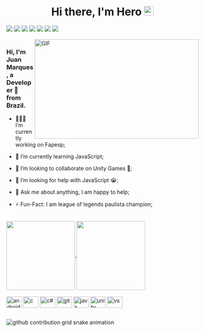 <div align="center">
<h1>Hi there, I'm Hero <img src="https://media.giphy.com/media/hvRJCLFzcasrR4ia7z/giphy.gif" width="25px"></h1> 
</div>
<div> 
  </a>
  <a href="https://www.instagram.com/justtheher0/" target="_blank"><img src="https://img.shields.io/badge/-Instagram-%23E4405F?style=for-the-badge&logo=instagram&logoColor=white" target="_blank"></a>
 	<a href="https://www.twitch.tv/just_the_hero" target="_blank"><img src="https://img.shields.io/badge/Twitch-9146FF?style=for-the-badge&logo=twitch&logoColor=white" target="_blank"></a>
 <a href="https://discord.gg/just_the_hero" target="_blank"><img src="https://img.shields.io/badge/Discord-7289DA?style=for-the-badge&logo=discord&logoColor=white" target="_blank"></a> 
  <a href = "mailto:juanmarquesjordao@hotmail.com"><img src="https://img.shields.io/badge/-Email-000?style=for-the-badge&logo=microsoft-outlook&logoColor=007BFF"></a>
  <a href="https://www.linkedin.com/in/juan-marques-jordão-737820219/" target="_blank"><img src="https://img.shields.io/badge/-LinkedIn-%230077B5?style=for-the-badge&logo=linkedin&logoColor=white" target="_blank"></a> 
  <a href="https://steamcommunity.com/profiles/76561199040235899/" target="_blank"><img src="https://img.shields.io/badge/Steam-000000?style=for-the-badge&logo=steam&logoColor=white" target="_blank"></a>
  <a href="https://www.op.gg/summoners/br/Duck%20Bonato-USP" target="_blank"><img src="https://img.shields.io/badge/Riot_Games-D32936?style=for-the-badge&logo=riot-games&logoColor=white"></a>
  
</div>

<br />
<img align="right" height="260px" width="430px" alt="GIF" src="https://media.giphy.com/media/v1.Y2lkPTc5MGI3NjExNnRiaWNxZGpuNWVta3F0OXd5dzZ3bXYycWM3dnhoM3duemgxb3ptdCZlcD12MV9pbnRlcm5hbF9naWZfYnlfaWQmY3Q9Zw/RGq3CMoO0DLr0ps4F3/giphy.gif" />
<p align="center">
  <h3> Hi, I'm Juan Marques, a Developer 🚀 from Brazil.</h3>
</p>

 - 👨🏽‍💻 I’m currently working on Fapesp;
 
 - 🌱 I’m currently learning JavaScript;
   
 - 👯 I’m looking to collaborate on Unity Games 🤝;

 - 🤔 I’m looking for help with JavaScript 😭;
 
 - 💬 Ask me about anything, I am happy to help;
 
 - ⚡️ Fun-Fact: I am league of legends paulista champion;

##
<div>
  <a href="https://github.com/anuraghazra/github-readme-stats">
  <img height=180 align="center" src="https://github-readme-stats.vercel.app/api?username=JustTheHero&theme=synthwave" />
</a>
<a href="https://github.com/JustTheHero/convoychat">
  <img height=180 align="center" src="https://github-readme-stats.vercel.app/api/top-langs?username=JustTheHero&layout=compact&langs_count=8&card_width=320&theme=synthwave" />
</a>

</div>

<div style="display: inline_block"><br>
  <img align="center" alt="android" height="30" width="40" src="https://cdn.jsdelivr.net/gh/devicons/devicon@latest/icons/android/android-original.svg">
  <img align="center" alt="c" height="30" width="40" src="https://cdn.jsdelivr.net/gh/devicons/devicon@latest/icons/c/c-original.svg">
  <img align="center" alt="c#" height="30" width="40" src="https://cdn.jsdelivr.net/gh/devicons/devicon@latest/icons/csharp/csharp-original.svg">
  <img align="center" alt="git" height="30" width="40" src="https://cdn.jsdelivr.net/gh/devicons/devicon@latest/icons/git/git-original.svg">
  <img align="center" alt="java" height="30" width="40" src="https://cdn.jsdelivr.net/gh/devicons/devicon@latest/icons/java/java-original.svg">
  <img align="center" alt="unity" height="30" width="40" src="https://cdn.jsdelivr.net/gh/devicons/devicon@latest/icons/unity/unity-original.svg">
  <img align="center" alt="vs" height="30" width="40" src="https://cdn.jsdelivr.net/gh/devicons/devicon@latest/icons/visualstudio/visualstudio-original.svg">
  
</div>
  
  ##
 

<picture>
  <source media="(prefers-color-scheme: dark)" srcset="https://raw.githubusercontent.com/JustTheHero/JustTheHero/output/github-contribution-grid-snake-dark.svg">
  <source media="(prefers-color-scheme: light)" srcset="https://raw.githubusercontent.com/JustTheHero/JustTheHero/output/github-contribution-grid-snake.svg">
  <img alt="github contribution grid snake animation" src="https://raw.githubusercontent.com/JustTheHero/JustTheHero/output/github-contribution-grid-snake.svg">
</picture>

